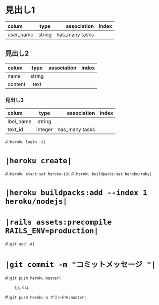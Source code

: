 # 見出し1
|colum | type | association |index|
|:---|:---:|---:|---:|
|user_name|string |has_many tasks | | |




## 見出し2
colum | type | association |index|
|:---|:---:|---:|---:|
|name|string|  |    |
|content|text|   |    |

### 見出し3
colum | type | association |index|
|:---|:---:|---:|---:|
|lbel_name|string|  |    |
|text_id|integer  |has_many tasks||

#`|heroku login -i|`
# `|heroku create|`
#`|Heroku stack:set heroku-18|`
#`|heroku buildpacks:set heroku/ruby|`
# `|heroku buildpacks:add --index 1 heroku/nodejs|`
# `|rails assets:precompile RAILS_ENV=production|`
#`|git add -A|`
# `|git commit -m "コミットメッセージ "|`
#`|git push heroku master|`
        
        もしくは

#`|git push heroku a ブランチ名:master|`
